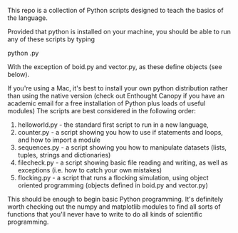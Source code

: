 This repo is a collection of Python scripts designed to teach the basics of the language.

Provided that python is installed on your machine, you should be able to run any of these scripts by typing

python <scriptname>.py

With the exception of boid.py and vector.py, as these define objects (see below).

If you're using a Mac, it's best to install your own python distribution rather than using the native version (check out Enthought Canopy if you have an academic email for a free installation of Python plus loads of useful modules)
The scripts are best considered in the following order:

1) helloworld.py - the standard first script to run in a new language,
2) counter.py - a script showing you how to use if statements and loops, and how to import a module
3) sequences.py - a script showing you how to manipulate datasets (lists, tuples, strings and dictionaries)
4) filecheck.py - a script showing basic file reading and writing, as well as exceptions (i.e. how to catch your own mistakes)
5) flocking.py - a script that runs a flocking simulation, using object oriented programming (objects defined in boid.py and vector.py)

This should be enough to begin basic Python programming.  It's definitely worth checking out the numpy and matplotlib modules to find all sorts of functions that you'll never have to write to do all kinds of scientific programming.

